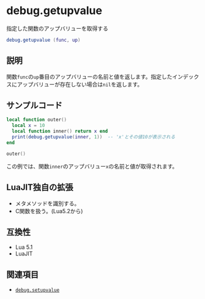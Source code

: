 # debug.getupvalue

指定した関数のアップバリューを取得する

```lua
debug.getupvalue (func, up)
```

## 説明

関数`func`の`up`番目のアップバリューの名前と値を返します。指定したインデックスにアップバリューが存在しない場合は`nil`を返します。

## サンプルコード

```lua
local function outer()
  local x = 10
  local function inner() return x end
  print(debug.getupvalue(inner, 1))  -- 'x'とその値10が表示される
end

outer()
```

この例では、関数`inner`のアップバリュー`x`の名前と値が取得されます。

## LuaJIT独自の拡張

- メタメソッドを識別する。
- C関数を扱う。(Lua5.2から)

## 互換性

- Lua 5.1
- LuaJIT

## 関連項目

- [`debug.setupvalue`](setupvalue.md)